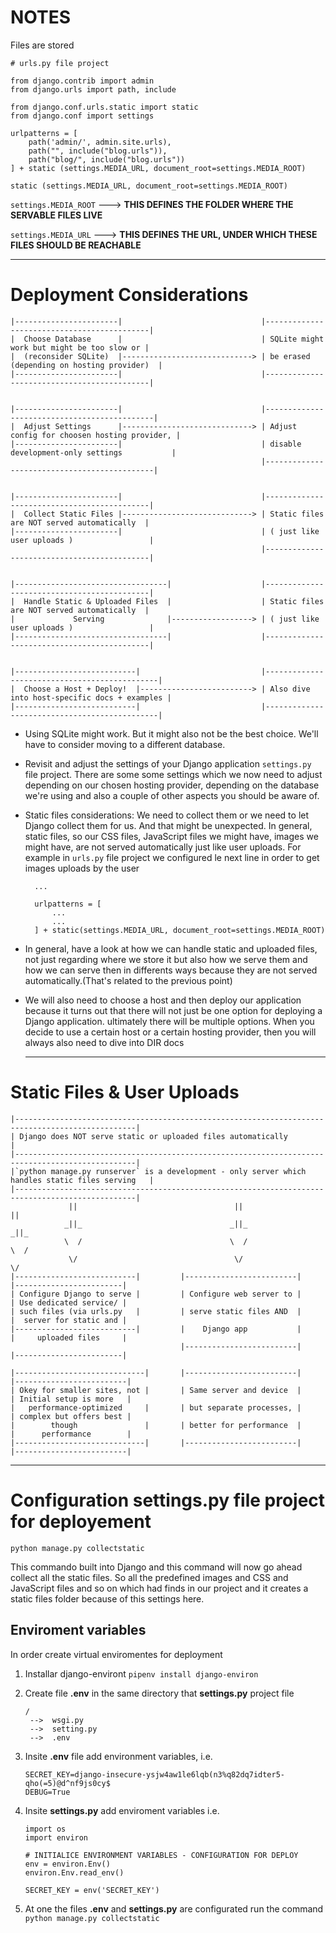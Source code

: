 
# NOTES

Files are stored 

```
# urls.py file project

from django.contrib import admin
from django.urls import path, include

from django.conf.urls.static import static
from django.conf import settings

urlpatterns = [
    path('admin/', admin.site.urls),
    path("", include("blog.urls")),
    path("blog/", include("blog.urls"))
] + static (settings.MEDIA_URL, document_root=settings.MEDIA_ROOT)
```

```
static (settings.MEDIA_URL, document_root=settings.MEDIA_ROOT)
```

`settings.MEDIA_ROOT`  --->  **THIS DEFINES THE FOLDER WHERE THE SERVABLE FILES LIVE**

`settings.MEDIA_URL`  --->  **THIS DEFINES THE URL, UNDER WHICH THESE FILES SHOULD BE REACHABLE**


---

# Deployment Considerations



```
|-----------------------|                               |--------------------------------------------|
|  Choose Database      |                               | SQLite might work but might be too slow or |
|  (reconsider SQLite)  |-----------------------------> | be erased (depending on hosting provider)  |
|-----------------------|                               |--------------------------------------------|


|-----------------------|                               |---------------------------------------------|
|  Adjust Settings      |-----------------------------> | Adjust config for choosen hosting provider, | 
|-----------------------|                               | disable development-only settings           |
                                                        |---------------------------------------------|


|-----------------------|                               |--------------------------------------------|
|  Collect Static Files |-----------------------------> | Static files are NOT served automatically  |
|-----------------------|                               | ( just like user uploads )                 |
                                                        |--------------------------------------------|


|----------------------------------|                    |--------------------------------------------|
|  Handle Static & Uploaded Files  |                    | Static files are NOT served automatically  | 
|             Serving              |------------------> | ( just like user uploads )                 |
|----------------------------------|                    |--------------------------------------------|


|---------------------------|                           |----------------------------------------------|
|  Choose a Host + Deploy!  |-------------------------> | Also dive into host-specific docs + examples |
|---------------------------|                           |----------------------------------------------|

```

* Using SQLite might work. But it might also not be the best choice. We'll have to consider moving to a different database.
  
* Revisit and adjust the settings of your Django application `settings.py` file project.
  There are some some settings which we now need to adjust depending on our chosen hosting provider, depending on the database we're using and also a couple of other aspects you should be aware of.
  
* Static files considerations: We need to collect them or we need to let Django collect them
  for us. And that might be unexpected. In general, static files, so our CSS files, JavaScript files we might have, images we might have, are not served automatically just like user uploads. For example in `urls.py` file project we configured le next line in order to get images uploads by the user
  ```
    ...

    urlpatterns = [
        ...
        ...
    ] + static(settings.MEDIA_URL, document_root=settings.MEDIA_ROOT)
  ```

*  In general, have a look at how we can handle static and uploaded files, not just
   regarding where we store it but also how we serve them and how we can serve then in differents ways because they are not served automatically.(That's related to the previous point) 

* We will also need to choose a host and then deploy our application because it turns out
  that there will not just be one option for deploying a Django application.
  ultimately there will be multiple options. When you decide to use a certain host or a certain hosting provider, then you will always also need to dive into DIR docs



  ---

# Static Files & User Uploads

```
|-------------------------------------------------------------------------------------------------|
| Django does NOT serve static or uploaded files automatically                                    |
|-------------------------------------------------------------------------------------------------|
|`python manage.py runserver` is a development - only server which handles static files serving   |
|-------------------------------------------------------------------------------------------------|
             ||                                   ||                                  ||
            _||_                                 _||_                                _||_
            \  /                                 \  /                                \  /
             \/                                   \/                                  \/
|---------------------------|         |-------------------------|        |------------------------|
| Configure Django to serve |         | Configure web server to |        | Use dedicated service/ |
| such files (via urls.py   |         | serve static files AND  |        |  server for static and |
|---------------------------|         |    Django app           |        |     uploaded files     |
                                      |-------------------------|        |------------------------|

|-----------------------------|       |-------------------------|        |-------------------------|
| Okey for smaller sites, not |       | Same server and device  |        | Initial setup is more   |
|   performance-optimized     |       | but separate processes, |        | complex but offers best |
|        though               |       | better for performance  |        |      performance        |
|-----------------------------|       |-------------------------|        |-------------------------|

```

---

# Configuration  settings.py file project for deployement

```
python manage.py collectstatic
```

This commando built into Django and this command will now go ahead collect all the static files.
So all the predefined images and CSS and JavaScript files and so on which had finds in our project and it creates a static files folder because of this settings here.


##  Enviroment variables

In order create virtual enviromentes for deployment

1. Installar django-environt `pipenv install django-environ`
   
2. Create file **.env** in the same directory that **settings.py** project file
   
   ```
   /
    -->  wsgi.py
    -->  setting.py
    -->  .env
   ```

3. Insite **.env** file add environment variables, i.e.
    ```
    SECRET_KEY=django-insecure-ysjw4aw1le6lqb(n3%q82dq7idter5-qho(=5)@d^nf9js0cy$
    DEBUG=True
    ```

4. Insite **settings.py** add enviroment variables  i.e.

    ```
    import os
    import environ

    # INITIALICE ENVIRONMENT VARIABLES - CONFIGURATION FOR DEPLOY
    env = environ.Env()
    environ.Env.read_env()

    SECRET_KEY = env('SECRET_KEY')
    ```

5. At one the files **.env** and  **settings.py** are configurated run the command `python manage.py collectstatic`
